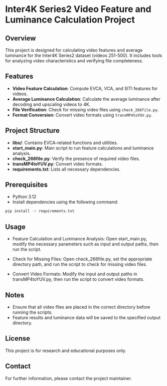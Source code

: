 # Inter4K Series2 Video Feature and Luminance Calculation Project

## Overview
This project is designed for calculating video features and average luminance for the Inter4K Series2 dataset (videos 251-500). It includes tools for analyzing video characteristics and verifying file completeness.

## Features
- **Video Feature Calculation**: Compute EVCA, VCA, and SITI features for videos.
- **Average Luminance Calculation**: Calculate the average luminance after decoding and upscaling videos to 4K.
- **File Verification**: Check for missing video files using `check_266file.py`.
- **Format Conversion**: Convert video formats using `transMP4toYUV.py`.

## Project Structure
- **libs/**: Contains EVCA-related functions and utilities.
- **start_main.py**: Main script to run feature calculations and luminance analysis.
- **check_266file.py**: Verify the presence of required video files.
- **transMP4toYUV.py**: Convert video formats.
- **requirements.txt**: Lists all necessary dependencies.

## Prerequisites
- Python 3.12
- Install dependencies using the following command:

```bash
pip install -r requirements.txt
```
## Usage

- Feature Calculation and Luminance Analysis:
Open start_main.py, modify the necessary parameters such as input and output paths, then run the script.

- Check for Missing Files:
Open check_266file.py, set the appropriate directory path, and run the script to check for missing video files.

- Convert Video Formats:
Modify the input and output paths in transMP4toYUV.py, then run the script to convert video formats.

## Notes
- Ensure that all video files are placed in the correct directory before running the scripts.
- Feature results and luminance data will be saved to the specified output directory.

## License
This project is for research and educational purposes only.

## Contact
For further information, please contact the project maintainer.

